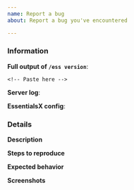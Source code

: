 ```yaml
---
name: Report a bug
about: Report a bug you've encountered

---
```


<!--
Don't put anything inside this block, as it won't be included in the issue.

If you are reporting a bug, please follow the following steps:

1.  Fill out the template in full.
      Run the commands either in the console or as a player. Don't just put
      "latest" as a version, or we will ignore it.

2.  When linking files, do not attach them to the post!
      Paste them on https://gist.github.com/, then paste a link to them in the
      relevant parts of the template. Avoid using Hastebin or Pastebin, as
      this makes providing support more difficult.

3.  If you are reporting a performance issue, please include a timings and/or
    profiler report.

4.  If you are reporting an issue with commands or an in-game issue, please
    include screenshots to help us diagnose the problem.

5.  Make sure not to write between the arrows, as those parts will be hidden.

6.  Delete this line and all above lines before posting your issue!       -->

### Information

**Full output of `/ess version`**:

```
<!-- Paste here -->
```

**Server log**: <!-- Upload `logs/latest.log` to https://gist.github.com/, replace this with link -->

**EssentialsX config**: <!-- Upload `plugins/Essentials/config.yml` to https://gist.github.com/, replace this with link -->

### Details

**Description**
<!-- Describe the bug here. -->

**Steps to reproduce**
<!-- Replace this with steps to produce the bug. -->

**Expected behavior**
<!-- Replace this with what you expected to happen. -->

**Screenshots**
<!-- Add screenshots here if necessary. -->
